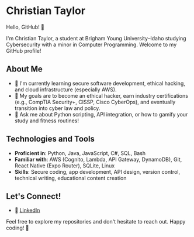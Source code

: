# Christian Taylor

Hello, GitHub! 👋

I'm Christian Taylor, a student at Brigham Young University–Idaho studying Cybersecurity with a minor in Computer Programming. Welcome to my GitHub profile!

## About Me

- 🔐 I'm currently learning secure software development, ethical hacking, and cloud infrastructure (especially AWS).
- 🎯 My goals are to become an ethical hacker, earn industry certifications (e.g., CompTIA Security+, CISSP, Cisco CyberOps), and eventually transition into cyber law and policy.
- 💬 Ask me about Python scripting, API integration, or how to gamify your study and fitness routines!

## Technologies and Tools

- **Proficient in**: Python, Java, JavaScript, C#, SQL, Bash
- **Familiar with**: AWS (Cognito, Lambda, API Gateway, DynamoDB), Git, React Native (Expo Router), SQLite, Linux
- **Skills**: Secure coding, app development, API design, version control, technical writing, educational content creation

## Let's Connect!

- 📇 [LinkedIn](https://www.linkedin.com/in/ndcat/)

Feel free to explore my repositories and don't hesitate to reach out. Happy coding! 🚀
